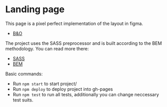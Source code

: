 # Landing page


This page is a pixel perfect implementation of the layout in figma.
- [B&O](https://www.figma.com/file/DtkQmQ797hk0nI4KfMi2Uq/BOSE-New-Version?type=design&node-id=6817-212&t=ZTV6Gl8NzaWkJ4FK-0)


The project uses the SASS preprocessor and is built according to the BEM methodology. You can read more there:
- [SASS](https://sass-lang.com/guide/)
- [BEM](https://en.bem.info/methodology/)

Basic commands:
- Run `npm start` to start project/
- Run `npm deploy` to deploy project into gh-pages
- Run `npm test` to run all tests, additionally you can change neccessary test suits.

